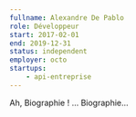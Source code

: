 ```yaml
---
fullname: Alexandre De Pablo
role: Développeur
start: 2017-02-01
end: 2019-12-31
status: independent
employer: octo
startups:
    - api-entreprise
---
```


Ah, Biographie ! … Biographie…
